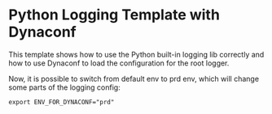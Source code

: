 # Python Logging Template with Dynaconf

This template shows how to use the Python built-in logging lib correctly and how to use Dynaconf to load the configuration for
the root logger.

Now, it is possible to switch from default env to prd env, which will change some parts of the logging config:
``` dotenv
export ENV_FOR_DYNACONF="prd"
```
